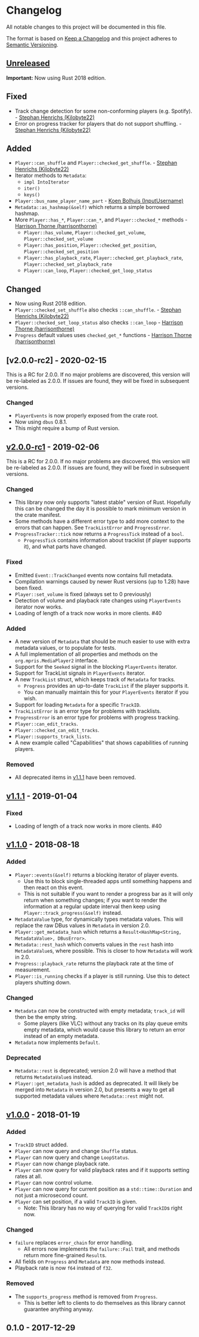 # Changelog

All notable changes to this project will be documented in this file.

The format is based on [Keep a Changelog](http://keepachangelog.com/en/1.0.0/)
and this project adheres to [Semantic Versioning](http://semver.org/spec/v2.0.0.html).

## [Unreleased]

**Important:** Now using Rust 2018 edition.

## Fixed

* Track change detection for some non-conforming players (e.g. Spotify). -
  [Stephan Henrichs (Kilobyte22)][Kilobyte22]
* Error on progress tracker for players that do not support shuffling. -
  [Stephan Henrichs (Kilobyte22)][Kilobyte22]

## Added

* `Player::can_shuffle` and `Player::checked_get_shuffle`. - [Stephan Henrichs
  (Kilobyte22)][Kilobyte22]
* Iterator methods to `Metadata`:
  * `impl IntoIterator`
  * `iter()`
  * `keys()`
* `Player::bus_name_player_name_part` - [Koen Bolhuis
  (InputUsername)](https://github.com/InputUsername)
* `Metadata::as_hashmap(&self)` which returns a simple borrowed hashmap.
* More `Player::has_*`, `Player::can_*`, and `Player::checked_*` methods -
  [Harrison Thorne (harrisonthorne)][harrisonthorne]
  * `Player::has_volume`, `Player::checked_get_volume`,
    `Player::checked_set_volume`
  * `Player::has_position`, `Player::checked_get_position`,
    `Player::checked_set_position`
  * `Player::has_playback_rate`, `Player::checked_get_playback_rate`,
    `Player::checked_set_playback_rate`
  * `Player::can_loop`, `Player::checked_get_loop_status`

## Changed

* Now using Rust 2018 edition.
* `Player::checked_set_shuffle` also checks `::can_shuffle`. - [Stephan
  Henrichs (Kilobyte22)][Kilobyte22]
* `Player::checked_set_loop_status` also checks `::can_loop` - [Harrison Thorne
  (harrisonthorne)][harrisonthorne]
* `Progress` default values uses `checked_get_*` functions - [Harrison
  Thorne (harrisonthorne)][harrisonthorne]


## [v2.0.0-rc2] - 2020-02-15

This is a RC for 2.0.0. If no major problems are discovered, this version will
be re-labeled as 2.0.0. If issues are found, they will be fixed in subsequent
versions.

### Changed

- `PlayerEvents` is now properly exposed from the crate root.
- Now using `dbus` 0.8.1.
- This might require a bump of Rust version.

## [v2.0.0-rc1] - 2019-02-06

This is a RC for 2.0.0. If no major problems are discovered, this version will
be re-labeled as 2.0.0. If issues are found, they will be fixed in subsequent
versions.

### Changed

- This library now only supports "latest stable" version of Rust. Hopefully
  this can be changed the day it is possible to mark minimum version in the
  crate manifest.
- Some methods have a different error type to add more context to the errors
  that can happen. See `TrackListError` and `ProgressError`.
- `ProgressTracker::tick` now returns a `ProgressTick` instead of a `bool`.
  - `ProgressTick` contains information about tracklist (if player supports
    it), and what parts have changed.

### Fixed

- Emitted `Event::TrackChanged` events now contains full metadata.
- Compilation warnings caused by newer Rust versions (up to 1.28) have been
  fixed.
- `Player::set_volume` is fixed (always set to 0 previously)
- Detection of volume and playback rate changes using `PlayerEvents` iterator now works.
- Loading of length of a track now works in more clients. #40

### Added

- A new version of `Metadata` that should be much easier to use with extra
  metadata values, or to populate for tests.
- A full implementation of all properties and methods on the
  `org.mpris.MediaPlayer2` interface.
- Support for the `Seeked` signal in the blocking `PlayerEvents` iterator.
- Support for TrackList signals in `PlayerEvents` iterator.
- A new `TrackList` struct, which keeps track of `Metadata` for tracks.
  - `Progress` provides an up-to-date `TrackList` if the player supports it.
  - You can manually maintain this for your `PlayerEvents` iterator if you wish.
- Support for loading `Metadata` for a specific `TrackID`.
- `TrackListError` is an error type for problems with tracklists.
- `ProgressError` is an error type for problems with progress tracking.
- `Player::can_edit_tracks`.
- `Player::checked_can_edit_tracks`.
- `Player::supports_track_lists`.
- A new example called "Capabilities" that shows capabilities of running
  players.

### Removed

- All deprecated items in [v1.1.1] have been removed.

## [v1.1.1] - 2019-01-04

### Fixed

- Loading of length of a track now works in more clients. #40

## [v1.1.0] - 2018-08-18

### Added

- `Player::events(&self)` returns a blocking iterator of player events.
  - Use this to block single-threaded apps until something happens and then
    react on this event.
  - This is not suitable if you want to render a progress bar as it will only
    return when something changes; if you want to render the information at a
    regular update interval then keep using `Player::track_progress(&self)`
    instead.
- `MetadataValue` type, for dynamically types metadata values. This will
  replace the raw DBus values in `Metadata` in version 2.0.
- `Player::get_metadata_hash` which returns a `Result<HashMap<String,
  MetadataValue>, DBusError>`.
- `Metadata::rest_hash` which converts values in the `rest` hash into
  `MetadataValue`s, where possible. This is closer to how `Metadata` will work
  in 2.0.
- `Progress::playback_rate` returns the playback rate at the time of
  measurement.
- `Player::is_running` checks if a player is still running. Use this to detect
  players shutting down.

### Changed

- `Metadata` can now be constructed with empty metadata; `track_id` will then be the empty string.
  * Some players (like VLC) without any tracks on its play queue emits empty
    metadata, which would cause this library to return an error instead of an
    empty metadata.
- `Metadata` now implements `Default`.

### Deprecated

- `Metadata::rest` is deprecated; version 2.0 will have a method that returns
  `MetadataValue`s instead.
- `Player::get_metadata_hash` is added as deprecated. It will likely be merged
  into `Metadata` in version 2.0, but presents a way to get all supported
  metadata values where `Metadata::rest` might not.

## [v1.0.0] - 2018-01-19

### Added

- `TrackID` struct added.
- `Player` can now query and change `Shuffle` status.
- `Player` can now query and change `LoopStatus`.
- `Player` can now change playback rate.
- `Player` can now query for valid playback rates and if it supports setting
  rates at all.
- `Player` can now control volume.
- `Player` can now query for current position as a `std::time::Duration` and
  not just a microsecond count.
- `Player` can set position, if a valid `TrackID` is given.
  - Note: This library has no way of querying for valid `TrackID`s right now.

### Changed

- `failure` replaces `error_chain` for error handling.
  - All errors now implements the `failure::Fail` trait, and methods return
    more fine-grained `Result`s.
- All fields on `Progress` and `Metadata` are now methods instead.
- Playback rate is now `f64` instead of `f32`.

### Removed

- The `supports_progress` method is removed from `Progress`.
  - This is better left to clients to do themselves as this library cannot
    guarantee anything anyway.

## 0.1.0 - 2017-12-29

[Unreleased]: https://github.com/Mange/mpris-rs/compare/v2.0.0-rc2...HEAD
[v2.0.0-rc1]: https://github.com/Mange/mpris-rs/compare/v2.0.0-rc1...v2.0.0-rc2
[v2.0.0-rc1]: https://github.com/Mange/mpris-rs/compare/v1.1.0...v2.0.0-rc1
[v1.1.1]: https://github.com/Mange/mpris-rs/compare/v1.1.0...v1.1.1
[v1.1.0]: https://github.com/Mange/mpris-rs/compare/v1.0.0...v1.1.0
[v1.0.0]: https://github.com/Mange/mpris-rs/compare/v0.1.0...v1.0.0

[Kilobyte22]: https://github.com/Kilobyte22
[harrisonthorne]: https://github.com/harrisonthorne
